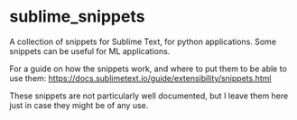 # sublime_snippets

A collection of snippets for Sublime Text, for python applications. Some snippets can be useful for ML applications.

For a guide on how the snippets work, and where to put them to be able to use them:
https://docs.sublimetext.io/guide/extensibility/snippets.html

These snippets are not particularly well documented, but I leave them here just in case they might be of any use.


